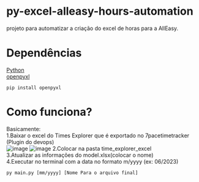 # py-excel-alleasy-hours-automation
projeto para automatizar a criação do excel de horas para a AllEasy.
# Dependências
[Python](https://www.python.org/) <br>
[openpyxl](https://openpyxl.readthedocs.io/en/stable/)
```console
pip install openpyxl
```
# Como funciona?
Basicamente:<br>
  1.Baixar o excel do Times Explorer que é exportado no 7pacetimetracker (Plugin do devops) <br>
  ![image](https://github.com/Im-Kan/py-excel-alleasy-hours-automation/assets/90940106/25bac97a-87be-4f7f-9d5c-25df91d49d1f) ![image](https://github.com/Im-Kan/py-excel-alleasy-hours-automation/assets/90940106/f1ca4173-fbcd-4bc9-8620-08e3c3c65b47)
  2.Colocar na pasta time_explorer_excel <br>
  3.Atualizar as informações do model.xlsx(colocar o nome) <br>
  4.Executar no terminal com a data no formato m/yyyy (ex: 06/2023) <br>
```console
py main.py [mm/yyyy] [Nome Para o arquivo final]
```
